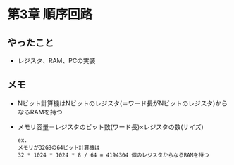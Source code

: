 # 第3章 順序回路

## やったこと

* レジスタ、RAM、PCの実装

## メモ

* Nビット計算機はNビットのレジスタ(＝ワード長がNビットのレジスタ)からなるRAMを持つ

* メモリ容量＝レジスタのビット数(ワード長)×レジスタの数(サイズ)

    ```
    ex. 
    メモリが32GBの64ビット計算機は
    32 * 1024 * 1024 * 8 / 64 = 4194304 個のレジスタからなるRAMを持つ
    ```